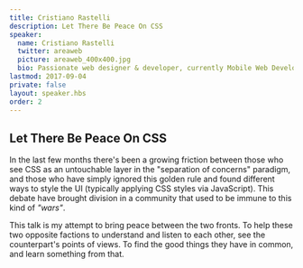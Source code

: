 ```yaml
---
title: Cristiano Rastelli
description: Let There Be Peace On CSS
speaker:
  name: Cristiano Rastelli
  twitter: areaweb
  picture: areaweb_400x400.jpg
  bio: Passionate web designer & developer, currently Mobile Web Developer at Badoo. In love with Atomic Design, Style Guides and CSS architecture. Likes to work at the intersection of business, design and development. Attendee/speaker/organiser of technical conferences and meetups.s
lastmod: 2017-09-04
private: false
layout: speaker.hbs
order: 2
---
```


## Let There Be Peace On CSS

In the last few months there's been a growing friction between those who see CSS as an untouchable layer in the "separation of concerns" paradigm, and those who have simply ignored this golden rule and found different ways to style the UI (typically applying CSS styles via JavaScript). This debate have brought division in a community that used to be immune to this kind of _"wars"_.

This talk is my attempt to bring peace between the two fronts. To help these two opposite factions to understand and listen to each other, see the counterpart's points of views. To find the good things they have in common, and learn something from that.

